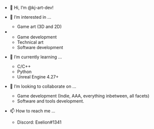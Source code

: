 - 👋 Hi, I’m @kj-art-dev!

- 👀 I’m interested in ...
  - Game art (3D and 2D)
- - Game development
  - Technical art
  - Software development
- 🌱 I’m currently learning ...
  - C/C++
  - Python
  - Unreal Engine 4.27+
- 💞️ I’m looking to collaborate on ...
  - Game development (Indie, AAA, everything inbetween, all facets)
  - Software and tools development.
- 📫 How to reach me ...
  - Discord: Exelion#1341

<!---
kj-art-dev/kj-art-dev is a ✨ special ✨ repository because its `README.md` (this file) appears on your GitHub profile.
You can click the Preview link to take a look at your changes.
--->
